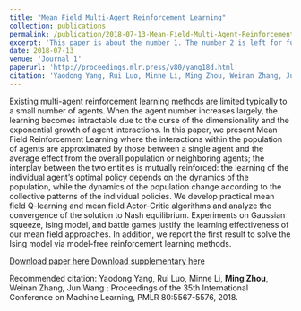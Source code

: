 ```yaml
---
title: "Mean Field Multi-Agent Reinforcement Learning"
collection: publications
permalink: /publication/2018-07-13-Mean-Field-Multi-Agent-Reinforcement-Learning
excerpt: 'This paper is about the number 1. The number 2 is left for future work.'
date: 2018-07-13
venue: 'Journal 1'
paperurl: 'http://proceedings.mlr.press/v80/yang18d.html'
citation: 'Yaodong Yang, Rui Luo, Minne Li, Ming Zhou, Weinan Zhang, Jun Wang ; Proceedings of the 35th International Conference on Machine Learning, PMLR 80:5567-5576, 2018.'
---
```


Existing multi-agent reinforcement learning methods are limited typically to a small number of agents. When the agent number increases largely, the learning becomes intractable due to the curse of the dimensionality and the exponential growth of agent interactions. In this paper, we present Mean Field Reinforcement Learning where the interactions within the population of agents are approximated by those between a single agent and the average effect from the overall population or neighboring agents; the interplay between the two entities is mutually reinforced: the learning of the individual agent’s optimal policy depends on the dynamics of the population, while the dynamics of the population change according to the collective patterns of the individual policies. We develop practical mean field Q-learning and mean field Actor-Critic algorithms and analyze the convergence of the solution to Nash equilibrium. Experiments on Gaussian squeeze, Ising model, and battle games justify the learning effectiveness of our mean field approaches. In addition, we report the first result to solve the Ising model via model-free reinforcement learning methods.

[Download paper here](http://proceedings.mlr.press/v80/yang18d/yang18d.pdf)
[Download supplementary here](http://proceedings.mlr.press/v80/yang18d/yang18d-supp.pdf)

Recommended citation: Yaodong Yang, Rui Luo, Minne Li, **Ming Zhou**, Weinan Zhang, Jun Wang ; Proceedings of the 35th International Conference on Machine Learning, PMLR 80:5567-5576, 2018.
